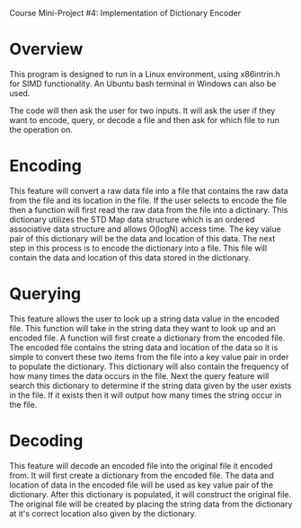 Course Mini-Project #4: Implementation of Dictionary Encoder

# Overview

This program is designed to run in a Linux environment, using x86intrin.h for SIMD functionality. An Ubuntu bash terminal in Windows can also be used.

The code will then ask the user for two inputs. It will ask the user if they want to encode, query, or decode a file and then ask for which file to run the operation on.

# Encoding

This feature will convert a raw data file into a file that contains the raw data from the file and its location in the file. If the user selects to encode the file then a function will first read the raw data from the file into a dictinary. This dictionary utilizes the STD Map data structure which is an ordered associative data structure and allows O(logN) access time. The key value pair of this dictionary will be the data and location of this data. The next step in this process is to encode the dictionary into a file. This file will contain the data and location of this data stored in the dictionary. 

# Querying

This feature allows the user to look up a string data value in the encoded file. This function will take in the string data they want to look up and an encoded file. A function will first create a dictionary from the encoded file. The encoded file contains the string data and location of the data so it is simple to convert these two items from the file into a key value pair in order to populate the dictionary. This dictionary will also contain the frequency of how many times the data occurs in the file. Next the query feature will search this dictionary to determine if the string data given by the user exists in the file. If it exists then it will output how many times the string occur in the file. 

# Decoding

This feature will decode an encoded file into the original file it encoded from. It will first create a dictionary from the encoded file. The data and location of data in the encoded file will be used as key value pair of the dictionary. After this dictionary is populated, it will construct the original file. The original file will be created by placing the string data from the dictionary at it's correct location also given by the dictionary.  
